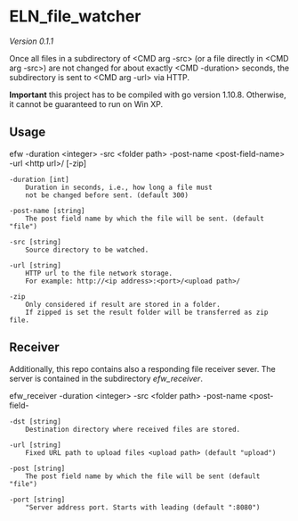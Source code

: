 # ELN_file_watcher
*Version 0.1.1*

Once all files in a subdirectory of &lt;CMD arg -src&gt; 
(or a file directly in &lt;CMD arg -src&gt;) are not changed
for about exactly &lt;CMD -duration&gt; seconds, the 
subdirectory is sent to &lt;CMD arg -url&gt; via HTTP.

**Important** this project has to be compiled with go version 1.10.8. Otherwise, it cannot be guaranteed to run on Win XP.

## Usage

efw -duration &lt;integer&gt; -src &lt;folder path&gt; -post-name &lt;post-field-name&gt; -url &lt;http url&gt;/ [-zip]


    -duration [int]
        Duration in seconds, i.e., how long a file must
        not be changed before sent. (default 300)
    
    -post-name [string]
        The post field name by which the file will be sent. (default "file")
    
    -src [string]
        Source directory to be watched.
    
    -url [string]
        HTTP url to the file network storage. 
        For example: http://<ip address>:<port>/<upload path>/
    
    -zip
        Only considered if result are stored in a folder. 
        If zipped is set the result folder will be transferred as zip file.   

## Receiver

Additionally, this repo contains also a responding file receiver sever. The server is contained in the subdirectory *efw_receiver*.

efw_receiver -duration &lt;integer&gt; -src &lt;folder path&gt; -post-name &lt;post-field-

    -dst [string]
        Destination directory where received files are stored.

    -url [string]
        Fixed URL path to upload files <upload path> (default "upload")

    -post [string]
        The post field name by which the file will be sent (default "file")

    -port [string]
        "Server address port. Starts with leading (default ":8080")

  

